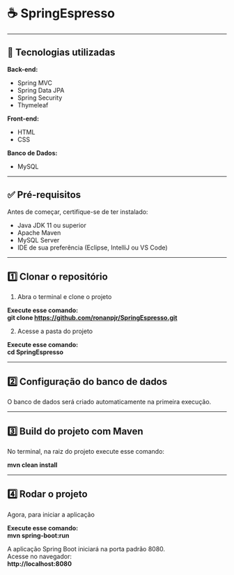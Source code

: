 # ☕ SpringEspresso

---

## 🚀 Tecnologias utilizadas
**Back-end:**

- Spring MVC
- Spring Data JPA
- Spring Security
- Thymeleaf

**Front-end:**

- HTML
- CSS

**Banco de Dados:**

- MySQL 

---

## ✅ Pré-requisitos

Antes de começar, certifique-se de ter instalado:

- Java JDK 11 ou superior
- Apache Maven
- MySQL Server
- IDE de sua preferência (Eclipse, IntelliJ ou VS Code)

---

## 1️⃣ Clonar o repositório

1. Abra o terminal e clone o projeto


**Execute esse comando:**  
**git clone https://github.com/ronanpjr/SpringEspresso.git**


2. Acesse a pasta do projeto


**Execute esse comando:**  
**cd SpringEspresso**  

---

## 2️⃣ Configuração do banco de dados
O banco de dados será criado automaticamente na primeira execução.

---

## 3️⃣ Build do projeto com Maven
No terminal, na raiz do projeto execute esse comando:  


**mvn clean install**

---

## 4️⃣ Rodar o projeto
Agora, para iniciar a aplicação  


**Execute esse comando:**  
**mvn spring-boot:run**  


A aplicação Spring Boot iniciará na porta padrão 8080.  
Acesse no navegador:  
**http://localhost:8080**
